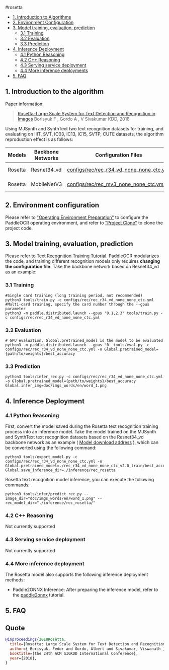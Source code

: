 #rosetta

- [1. Introduction to Algorithms](#1)
- [2. Environment Configuration](#2)
- [3. Model training, evaluation, prediction](#3)
    - [3.1 Training](#3-1)
    - [3.2 Evaluation](#3-2)
    - [3.3 Prediction](#3-3)
- [4. Inference Deployment](#4)
    - [4.1 Python Reasoning](#4-1)
    - [4.2 C++ Reasoning](#4-2)
    - [4.3 Serving service deployment](#4-3)
    - [4.4 More inference deployments](#4-4)
- [5. FAQ](#5)

<a name="1"></a>
## 1. Introduction to the algorithm

Paper information:
> [Rosetta: Large Scale System for Text Detection and Recognition in Images](https://arxiv.org/abs/1910.05085)
> Borisyuk F , Gordo A , V Sivakumar
> KDD, 2018

Using MJSynth and SynthText two text recognition datasets for training, and evaluating on IIIT, SVT, IC03, IC13, IC15, SVTP, CUTE datasets, the algorithm reproduction effect is as follows:

|Models|Backbone Networks|Configuration Files|Avg Accuracy|Download Links|
| --- | --- | --- | --- | --- |
|Rosetta|Resnet34_vd|[configs/rec/rec_r34_vd_none_none_ctc.yml](../../configs/rec/rec_r34_vd_none_none_ctc.yml)|79.11%|[training model](https://paddleocr.bj.bcebos.com/dygraph_v2.0/en/rec_r34_vd_none_none_ctc_v2.0_train.tar)|
|Rosetta|MobileNetV3|[configs/rec/rec_mv3_none_none_ctc.yml](../../configs/rec/rec_mv3_none_none_ctc.yml)|75.80%|[training model](https://paddleocr.bj.bcebos.com/dygraph_v2.0/en/rec_mv3_none_none_ctc_v2.0_train.tar)|


<a name="2"></a>
## 2. Environment configuration
Please refer to ["Operating Environment Preparation"](./environment_en.md) to configure the PaddleOCR operating environment, and refer to ["Project Clone"](./clone_en.md) to clone the project code.


<a name="3"></a>
## 3. Model training, evaluation, prediction

Please refer to [Text Recognition Training Tutorial](./recognition_en.md). PaddleOCR modularizes the code, and training different recognition models only requires **changing the configuration file**. Take the backbone network based on Resnet34_vd as an example:

<a name="3-1"></a>
### 3.1 Training

````
#Single card training (long training period, not recommended)
python3 tools/train.py -c configs/rec/rec_r34_vd_none_none_ctc.yml
#Multi-card training, specify the card number through the --gpus parameter
python3 -m paddle.distributed.launch --gpus '0,1,2,3' tools/train.py -c configs/rec/rec_r34_vd_none_none_ctc.yml
````

<a name="3-2"></a>
### 3.2 Evaluation

````
# GPU evaluation, Global.pretrained_model is the model to be evaluated
python3 -m paddle.distributed.launch --gpus '0' tools/eval.py -c configs/rec/rec_r34_vd_none_none_ctc.yml -o Global.pretrained_model={path/to/weights}/best_accuracy
````

<a name="3-3"></a>
### 3.3 Prediction

````
python3 tools/infer_rec.py -c configs/rec/rec_r34_vd_none_none_ctc.yml -o Global.pretrained_model={path/to/weights}/best_accuracy Global.infer_img=doc/imgs_words/en/word_1.png
````

<a name="4"></a>
## 4. Inference Deployment

<a name="4-1"></a>
### 4.1 Python Reasoning
First, convert the model saved during the Rosetta text recognition training process into an inference model. Take the model trained on the MJSynth and SynthText text recognition datasets based on the Resnet34_vd backbone network as an example ( [Model download address](https://paddleocr.bj.bcebos.com/dygraph_v2.0/en/rec_r34_vd_none_none_ctc_v2.0_train.tar) ), which can be converted using the following command:

```shell
python3 tools/export_model.py -c configs/rec/rec_r34_vd_none_none_ctc.yml -o Global.pretrained_model=./rec_r34_vd_none_none_ctc_v2.0_train/best_accuracy Global.save_inference_dir=./inference/rec_rosetta
````

Rosetta text recognition model inference, you can execute the following commands:

```shell
python3 tools/infer/predict_rec.py --image_dir="doc/imgs_words/en/word_1.png" --rec_model_dir="./inference/rec_rosetta/"
````

<a name="4-2"></a>
### 4.2 C++ Reasoning

Not currently supported

<a name="4-3"></a>
### 4.3 Serving service deployment

Not currently supported

<a name="4-4"></a>
### 4.4 More inference deployment

The Rosetta model also supports the following inference deployment methods:

- Paddle2ONNX Inference: After preparing the inference model, refer to the [paddle2onnx](../../deploy/paddle2onnx/) tutorial.

<a name="5"></a>
## 5. FAQ


## Quote

````bibtex
@inproceedings{2018Rosetta,
  title={Rosetta: Large Scale System for Text Detection and Recognition in Images},
  author={ Borisyuk, Fedor and Gordo, Albert and Sivakumar, Viswanath },
  booktitle={the 24th ACM SIGKDD International Conference},
  year={2018},
}
````
